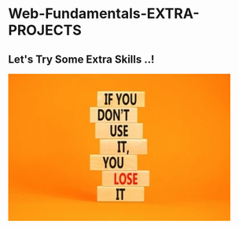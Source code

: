 # Web-Fundamentals-EXTRA-PROJECTS

## Let's Try Some Extra Skills ..!

<img src="https://github.com/MohamedAmineHammi/Web-Fundamentals-EXTRA-PROJECTS/blob/main/use-lose-symbol.jpg" weight="600" height="300">

